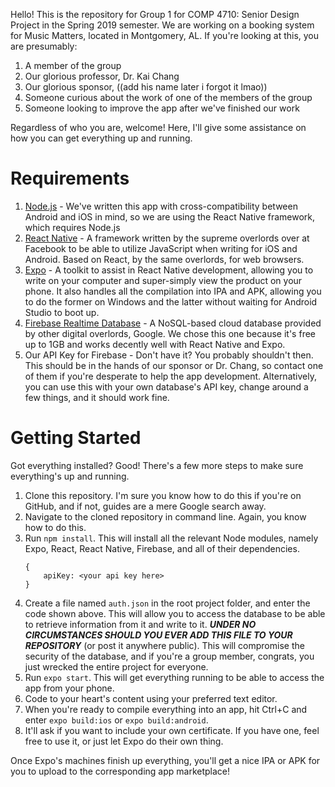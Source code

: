 Hello! This is the repository for Group 1 for COMP 4710: Senior Design Project in the Spring 2019 semester.
We are working on a booking system for Music Matters, located in Montgomery, AL.
If you're looking at this, you are presumably:

1. A member of the group
2. Our glorious professor, Dr. Kai Chang
3. Our glorious sponsor, ((add his name later i forgot it lmao))
4. Someone curious about the work of one of the members of the group
5. Someone looking to improve the app after we've finished our work

Regardless of who you are, welcome! Here, I'll give some assistance on how you can get everything up and running.

# Requirements

1. [Node.js](https://nodejs.org) - We've written this app with cross-compatibility between Android and iOS in mind,
so we are using the React Native framework, which requires Node.js
2. [React Native](https://facebook.github.io/react-native/) - A framework written by the supreme overlords over at Facebook
to be able to utilize JavaScript when writing for iOS and Android. Based on React, by the same overlords, for web browsers.
3. [Expo](https://expo.io) - A toolkit to assist in React Native development, allowing you to write on your computer and
super-simply view the product on your phone. It also handles all the compilation into IPA and APK, allowing you to do the
former on Windows and the latter without waiting for Android Studio to boot up.
4. [Firebase Realtime Database](https://firebase.google.com/docs/database/) - 
A NoSQL-based cloud database provided by other digital overlords, Google. We chose this one because it's free up to 1GB 
and works decently well with React Native and Expo.
5. Our API Key for Firebase - Don't have it? You probably shouldn't then. This should be in the hands of our sponsor or Dr. Chang,
so contact one of them if you're desperate to help the app development.
Alternatively, you can use this with your own database's API key, change around a few things, and it should work fine.


# Getting Started

Got everything installed? Good! There's a few more steps to make sure everything's up and running.
1. Clone this repository. I'm sure you know how to do this if you're on GitHub,
and if not, guides are a mere Google search away.
2. Navigate to the cloned repository in command line.
Again, you know how to do this.
3. Run `npm install`. This will install all the relevant Node modules,
namely Expo, React, React Native, Firebase, and all of their dependencies.
    ```
    {
        apiKey: <your api key here>
    }
    ```
4. Create a file named `auth.json` in the root project folder, and enter the code shown above.
This will allow you to access the database to be able to retrieve information from it and write to it.
***UNDER NO CIRCUMSTANCES SHOULD YOU EVER ADD THIS FILE TO YOUR REPOSITORY*** (or post it anywhere public).
This will compromise the security of the database, and if you're a group member, congrats,
you just wrecked the entire project for everyone.
4. Run `expo start`. This will get everything running to be able to access the app from your phone.
5. Code to your heart's content using your preferred text editor.
7. When you're ready to compile everything into an app, hit Ctrl+C and enter `expo build:ios` or `expo build:android`.
8. It'll ask if you want to include your own certificate.
If you have one, feel free to use it, or just let Expo do their own thing.

Once Expo's machines finish up everything, you'll get a nice IPA or APK for you to upload to the corresponding app marketplace! 
